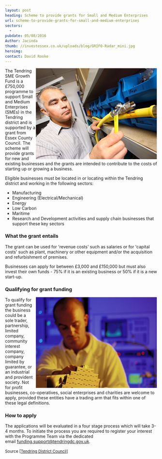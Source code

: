 ```yaml
---
layout: post
heading: Scheme to provide grants for Small and Medium Enterprises
url: scheme-to-provide-grants-for-small-and-medium-enterprises
sectors:
  -  
pubdate: 05/08/2016
Author: Jacinda
thumb: //investessex.co.uk/uploads/blog/GRIFO-Radar_mini.jpg
heroimg: 
contact: David Rooke
---
```

<p><img alt='Small and Medium Enterprises Growth Fund' src='../uploads/blog/EX130_700.jpg' style='width: 400px; height: 300px; margin-left: 2px; margin-right: 2px; float: right;'/>The Tendring SME Growth Fund is a £750,000 programme to support Small and Medium Enterprises (SMEs) in the Tendring district and is supported by a grant from Essex County Council. The scheme will provide grants for new and existing businesses and the grants are intended to contribute to the costs of starting up or growing a business.</p><p>Eligible businesses must be located in or locating within the Tendring district and working in the following sectors:</p><ul><li>Manufacturing</li><li>Engineering (Electrical/Mechanical)</li><li>Energy</li><li>Low Carbon</li><li>Maritime</li><li>Research and Development activities and supply chain businesses that support these key sectors</li></ul><h3>What the grant entails</h3><p>The grant can be used for 'revenue costs' such as salaries or for 'capital costs' such as plant, machinery or other equipment and/or the acquisition and refurbishment of premises.</p><p>Businesses can apply for between £3,000 and £150,000 but must also invest their own funds - 75% if it is an existing business or 50% if it is a new start-up.</p><h3>Qualifying for grant funding</h3><p><img alt='Engineering business in Essex' src='../uploads/blog/GRIFO-Radar_400.jpg' style='width: 400px; height: 299px; margin-left: 2px; margin-right: 2px; float: right;'/>To qualify for grant funding the business could be a sole trader, partnership, limited company, community interest company, company limited by guarantee, or an industrial and provident society. Not for profit businesses, co-operatives, social enterprises and charities are welcome to apply, provided these entities have a trading arm that fits within one of these legal definitions.</p><h3>How to apply</h3><p>The applications will be evaluated in a four stage process which will take 3-4 months. To initiate the process you are required to register your interest with the Programme Team via the dedicated email <a href='mailto:funding.support@tendringdc.gov.uk'>funding.support@tendringdc.gov.uk</a>.</p><p><span style='font-size: 13px; line-height: 1.6;'>Source [</span><a href='http://www.tendringdc.gov.uk/business/business-support-development/grants-and-loans/sme-growth-fund' style='font-size: 13px; line-height: 1.6;'>Tendring District Council</a><span style='font-size: 13px; line-height: 1.6;'>]</span></p>